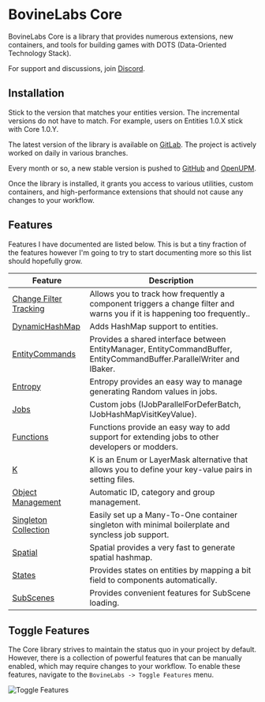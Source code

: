 # BovineLabs Core
BovineLabs Core is a library that provides numerous extensions, new containers, and tools for building games with DOTS (Data-Oriented Technology Stack).

For support and discussions, join [Discord](https://discord.gg/RTsw6Cxvw3).

## Installation

Stick to the version that matches your entities version. The incremental versions do not have to match. For example, users on Entities 1.0.X stick with Core 1.0.Y.

The latest version of the library is available on [GitLab](https://gitlab.com/tertle/com.bovinelabs.core). The project is actively worked on daily in various branches.

Every month or so, a new stable version is pushed to [GitHub](https://github.com/tertle/com.bovinelabs.core) and [OpenUPM](https://openupm.com/packages/com.bovinelabs.core/).

Once the library is installed, it grants you access to various utilities, custom containers, and high-performance extensions that should not cause any changes to your workflow. 

## Features
Features I have documented are listed below. This is but a tiny fraction of the features however I'm going to try to start documenting more so this list should hopefully grow.

| Feature                                                          | Description                                                                                                               |
|------------------------------------------------------------------|---------------------------------------------------------------------------------------------------------------------------|
| [Change Filter Tracking](Documentation~/ChangeFilterTracking.md) | Allows you to track how frequently a component triggers a change filter and warns you if it is happening too frequently.. |
| [DynamicHashMap](Documentation~/DynamicHashMap.md)               | Adds HashMap support to entities.                                                                                         | 
| [EntityCommands](Documentation~/EntityCommands.md)               | Provides a shared interface between EntityManager, EntityCommandBuffer, EntityCommandBuffer.ParallelWriter and IBaker.    |
| [Entropy](Documentation~/Entropy.md)                             | Entropy provides an easy way to manage generating Random values in jobs.                                                  |
| [Jobs](Documentation~/Jobs.md)                                   | Custom jobs (IJobParallelForDeferBatch, IJobHashMapVisitKeyValue).                                                        |
| [Functions](Documentation~/Functions.md)                         | Functions provide an easy way to add support for extending jobs to other developers or modders.                           |
| [K](Documentation~/K.md)                                         | K is an Enum or LayerMask alternative that allows you to define your key-value pairs in setting files.                    |
| [Object Management](Documentation~/ObjectManagement.md)          | Automatic ID, category and group management.                                                                              |
| [Singleton Collection](Documentation~/SingletonCollection.md)    | Easily set up a Many-To-One container singleton with minimal boilerplate and syncless job support.                        | 
| [Spatial](Documentation~/Spatial.md)                             | Spatial provides a very fast to generate spatial hashmap.                                                                 |
| [States](Documentation~/States.md)                               | Provides states on entities by mapping a bit field to components automatically.                                           |
| [SubScenes](Documentation~/SubScenes.md)                         | Provides convenient features for SubScene loading.                                                                        |

## Toggle Features

The Core library strives to maintain the status quo in your project by default. However, there is a collection of powerful features that can be manually enabled, which may require changes to your workflow. To enable these features, navigate to the `BovineLabs -> Toggle Features` menu.

![Toggle Features](Documentation~/Images/ToggleFeatures.png)
